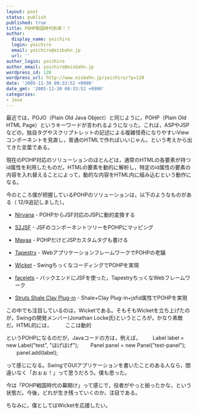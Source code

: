 ```yaml
---
layout: post
status: publish
published: true
title: POHP戦国時代到来！？
author:
  display_name: yoichiro
  login: yoichiro
  email: yoichiro@eisbahn.jp
  url: ''
author_login: yoichiro
author_email: yoichiro@eisbahn.jp
wordpress_id: 128
wordpress_url: http://www.eisbahn.jp/yoichiro/?p=128
date: '2005-11-30 09:33:52 +0900'
date_gmt: '2005-11-30 00:33:52 +0900'
categories:
- Java
---
```


最近では，POJO（Plain Old Java Object）と同じように，POHP（Plain Old HTML Page）というキーワードが言われるようになった。これは，ASPやJSPなどの，独自タグやスクリプトレットの記述による複雑怪奇になりやすいViewコンポーネントを見直し，普通のHTMLで作ればいいじゃん，という考えから出てきた言葉である。

現在のPOHP対応のソリューションのほとんどは，通常のHTMLの各要素が持つid属性を利用したものだ。HTMLの要素を動的に解析し，特定のid属性の要素の内容を入れ替えることによって，動的な内容をHTML内に組み込むという動作になる。

今のところ僕が把握しているPOHPのソリューションは，以下のようなものがある（
12/9追記しました）。

* [Nirvana](https://nirvana.dev.java.net/) - POHPからJSF対応のJSPに動的変換する

* [S2JSF](http://www.seasar.org/s2jsf.html) - JSFのコンポーネントツリーをPOHPにマッピング

* [Mayaa](http://mayaa.sandbox.seasar.org/) - POHPだけどJSPカスタムタグも書ける

* [Tapestry](http://jakarta.apache.org/tapestry/) - WebアプリケーションフレームワークでPOHPの老舗

* [Wicket](http://wicket.sourceforge.net/) - SwingちっくなコーディングでPOHPを実現

* [facelets](https://facelets.dev.java.net/) - バックエンドにJSFを使った，TapestryちっくなWebフレームワーク

* [Struts Shale Clay Plug-in](http://wiki.apache.org/struts/StrutsShale) - Shale+Clay Plug-in+jsfid属性でPOHPを実現

この中でも注目しているのは，Wicketである。そもそもWicketを立ち上げたのが，Swingの開発メンバー(Jonathan Locke氏)というところが，かなり素敵だ。HTML的には，
　　
ここは動的

というPOHPになるのだが，Javaコードの方は，例えば，
　　Label label = new Label("test", "ほげほげ");
　　Panel panel = new Panel("test-panel");
　　panel.add(label);

って感じになる。SwingでGUIアプリケーションを書いたことのある人なら，間違いなく「おぉぉ！」って思うだろう。僕も思った。

今は「POHP戦国時代の幕開け」って感じで，役者がやっと揃ったかな，という状態だ。今後，どれが生き残っていくのか，注目である。

ちなみに，僕としてはWicketを応援したい。
